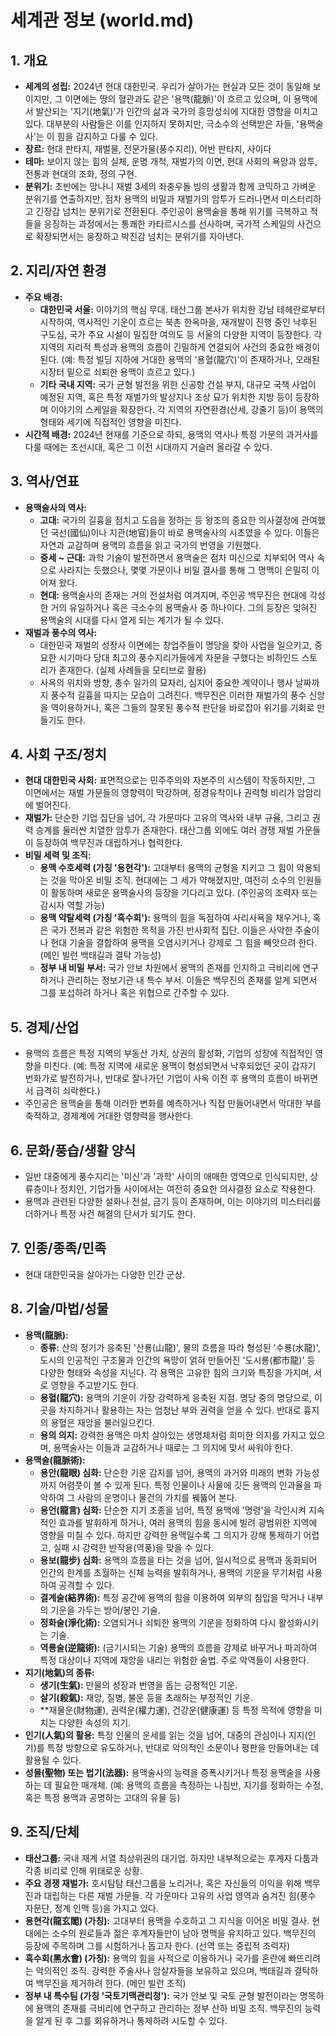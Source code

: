 # 세계관 정보 (world.md)

## 1. 개요
- **세계의 성립:** 2024년 현대 대한민국. 우리가 살아가는 현실과 모든 것이 동일해 보이지만, 그 이면에는 땅의 혈관과도 같은 '용맥(龍脈)'이 흐르고 있으며, 이 용맥에서 발산되는 '지기(地氣)'가 인간의 삶과 국가의 흥망성쇠에 지대한 영향을 미치고 있다. 대부분의 사람들은 이를 인지하지 못하지만, 극소수의 선택받은 자들, '용맥술사'는 이 힘을 감지하고 다룰 수 있다.
- **장르:** 현대 판타지, 재벌물, 전문가물(풍수지리), 어반 판타지, 사이다
- **테마:** 보이지 않는 힘의 실체, 운명 개척, 재벌가의 이면, 현대 사회의 욕망과 암투, 전통과 현대의 조화, 정의 구현.
- **분위기:** 초반에는 망나니 재벌 3세의 좌충우돌 빙의 생활과 함께 코믹하고 가벼운 분위기를 연출하지만, 점차 용맥의 비밀과 재벌가의 암투가 드러나면서 미스터리하고 긴장감 넘치는 분위기로 전환된다. 주인공이 용맥술을 통해 위기를 극복하고 적들을 응징하는 과정에서는 통쾌한 카타르시스를 선사하며, 국가적 스케일의 사건으로 확장되면서는 웅장하고 박진감 넘치는 분위기를 자아낸다.

## 2. 지리/자연 환경
- **주요 배경:**
    - **대한민국 서울:** 이야기의 핵심 무대. 태산그룹 본사가 위치한 강남 테헤란로부터 시작하여, 역사적인 기운이 흐르는 북촌 한옥마을, 재개발이 진행 중인 낙후된 구도심, 국가 주요 시설이 밀집한 여의도 등 서울의 다양한 지역이 등장한다. 각 지역의 지리적 특성과 용맥의 흐름이 긴밀하게 연결되어 사건의 중요한 배경이 된다. (예: 특정 빌딩 지하에 거대한 용맥의 '용혈(龍穴)'이 존재하거나, 오래된 시장터 밑으로 쇠퇴한 용맥이 흐르고 있다.)
    - **기타 국내 지역:** 국가 균형 발전을 위한 신공항 건설 부지, 대규모 국책 사업이 예정된 지역, 혹은 특정 재벌가의 발상지나 조상 묘가 위치한 지방 등이 등장하며 이야기의 스케일을 확장한다. 각 지역의 자연환경(산세, 강줄기 등)이 용맥의 형태와 세기에 직접적인 영향을 미친다.
- **시간적 배경:** 2024년 현재를 기준으로 하되, 용맥의 역사나 특정 가문의 과거사를 다룰 때에는 조선시대, 혹은 그 이전 시대까지 거슬러 올라갈 수 있다.

## 3. 역사/연표
- **용맥술사의 역사:**
    - **고대:** 국가의 길흉을 점치고 도읍을 정하는 등 왕조의 중요한 의사결정에 관여했던 국선(國仙)이나 지관(地官)들이 바로 용맥술사의 시초였을 수 있다. 이들은 자연과 교감하며 용맥의 흐름을 읽고 국가의 번영을 기원했다.
    - **중세 ~ 근대:** 과학 기술이 발전하면서 용맥술은 점차 미신으로 치부되어 역사 속으로 사라지는 듯했으나, 몇몇 가문이나 비밀 결사를 통해 그 명맥이 은밀히 이어져 왔다.
    - **현대:** 용맥술사의 존재는 거의 전설처럼 여겨지며, 주인공 백무진은 현대에 각성한 거의 유일하거나 혹은 극소수의 용맥술사 중 하나이다. 그의 등장은 잊혀진 용맥술의 시대를 다시 열게 되는 계기가 될 수 있다.
- **재벌과 풍수의 역사:**
    - 대한민국 재벌의 성장사 이면에는 창업주들이 명당을 찾아 사업을 일으키고, 중요한 시기마다 당대 최고의 풍수지리가들에게 자문을 구했다는 비하인드 스토리가 존재한다. (실제 사례들을 모티브로 활용)
    - 사옥의 위치와 방향, 총수 일가의 묘자리, 심지어 중요한 계약이나 행사 날짜까지 풍수적 길흉을 따지는 모습이 그려진다. 백무진은 이러한 재벌가의 풍수 신앙을 역이용하거나, 혹은 그들의 잘못된 풍수적 판단을 바로잡아 위기를 기회로 만들기도 한다.

## 4. 사회 구조/정치
- **현대 대한민국 사회:** 표면적으로는 민주주의와 자본주의 시스템이 작동하지만, 그 이면에서는 재벌 가문들의 영향력이 막강하며, 정경유착이나 권력형 비리가 암암리에 벌어진다.
- **재벌가:** 단순한 기업 집단을 넘어, 각 가문마다 고유의 역사와 내부 규율, 그리고 권력 승계를 둘러싼 치열한 암투가 존재한다. 태산그룹 외에도 여러 경쟁 재벌 가문들이 등장하여 백무진과 대립하거나 협력한다.
- **비밀 세력 및 조직:**
    - **용맥 수호세력 (가칭 '용현각'):** 고대부터 용맥의 균형을 지키고 그 힘이 악용되는 것을 막아온 비밀 조직. 현대에는 그 세가 약해졌지만, 여전히 소수의 인원들이 활동하며 새로운 용맥술사의 등장을 기다리고 있다. (주인공의 조력자 또는 감시자 역할 가능)
    - **용맥 약탈세력 (가칭 '흑수회'):** 용맥의 힘을 독점하여 사리사욕을 채우거나, 혹은 국가 전복과 같은 위험한 목적을 가진 반사회적 집단. 이들은 사악한 주술이나 현대 기술을 결합하여 용맥을 오염시키거나 강제로 그 힘을 빼앗으려 한다. (메인 빌런 백태길과 결탁 가능성)
    - **정부 내 비밀 부서:** 국가 안보 차원에서 용맥의 존재를 인지하고 극비리에 연구하거나 관리하는 정보기관 내 특수 부서. 이들은 백무진의 존재를 알게 되면서 그를 포섭하려 하거나 혹은 위협으로 간주할 수 있다.

## 5. 경제/산업
- 용맥의 흐름은 특정 지역의 부동산 가치, 상권의 활성화, 기업의 성장에 직접적인 영향을 미친다. (예: 특정 지역에 새로운 용맥이 형성되면서 낙후되었던 곳이 갑자기 번화가로 발전하거나, 반대로 잘나가던 기업이 사옥 이전 후 용맥의 흐름이 바뀌면서 급격히 쇠락한다.)
- 주인공은 용맥술을 통해 이러한 변화를 예측하거나 직접 만들어내면서 막대한 부를 축적하고, 경제계에 거대한 영향력을 행사한다.

## 6. 문화/풍습/생활 양식
- 일반 대중에게 풍수지리는 '미신'과 '과학' 사이의 애매한 영역으로 인식되지만, 상류층이나 정치인, 기업가들 사이에서는 여전히 중요한 의사결정 요소로 작용한다.
- 용맥과 관련된 다양한 설화나 전설, 금기 등이 존재하며, 이는 이야기의 미스터리를 더하거나 특정 사건 해결의 단서가 되기도 한다.

## 7. 인종/종족/민족
- 현대 대한민국을 살아가는 다양한 인간 군상.

## 8. 기술/마법/성물
- **용맥(龍脈):**
    - **종류:** 산의 정기가 응축된 '산룡(山龍)', 물의 흐름을 따라 형성된 '수룡(水龍)', 도시의 인공적인 구조물과 인간의 욕망이 얽혀 만들어진 '도시룡(都市龍)' 등 다양한 형태와 속성을 지닌다. 각 용맥은 고유한 힘의 크기와 특징을 가지며, 서로 영향을 주고받기도 한다.
    - **용혈(龍穴):** 용맥의 기운이 가장 강력하게 응축된 지점. 명당 중의 명당으로, 이곳을 차지하거나 활용하는 자는 엄청난 부와 권력을 얻을 수 있다. 반대로 흉지의 용혈은 재앙을 불러일으킨다.
    - **용의 의지:** 강력한 용맥은 마치 살아있는 생명체처럼 희미한 의지를 가지고 있으며, 용맥술사는 이들과 교감하거나 때로는 그 의지에 맞서 싸워야 한다.
- **용맥술(龍脈術):**
    - **용안(龍眼) 심화:** 단순한 기운 감지를 넘어, 용맥의 과거와 미래의 변화 가능성까지 어렴풋이 볼 수 있게 된다. 특정 인물이나 사물에 깃든 용맥의 인과율을 파악하여 그 사람의 운명이나 물건의 가치를 꿰뚫어 본다.
    - **용언(龍言) 심화:** 단순한 지기 조종을 넘어, 특정 용맥에 '명령'을 각인시켜 지속적인 효과를 발휘하게 하거나, 여러 용맥의 힘을 동시에 빌려 광범위한 지역에 영향을 미칠 수 있다. 하지만 강력한 용맥일수록 그 의지가 강해 통제하기 어렵고, 실패 시 강력한 반작용(역풍)을 맞을 수 있다.
    - **용보(龍步) 심화:** 용맥의 흐름을 타는 것을 넘어, 일시적으로 용맥과 동화되어 인간의 한계를 초월하는 신체 능력을 발휘하거나, 용맥의 기운을 무기처럼 사용하여 공격할 수 있다.
    - **결계술(結界術):** 특정 공간에 용맥의 힘을 이용하여 외부의 침입을 막거나 내부의 기운을 가두는 방어/봉인 기술.
    - **정화술(淨化術):** 오염되거나 쇠퇴한 용맥의 기운을 정화하여 다시 활성화시키는 기술.
    - **역룡술(逆龍術):** (금기시되는 기술) 용맥의 흐름을 강제로 바꾸거나 파괴하여 특정 대상이나 지역에 재앙을 내리는 위험한 술법. 주로 악역들이 사용한다.
- **지기(地氣)의 종류:**
    - **생기(生氣):** 만물의 성장과 번영을 돕는 긍정적인 기운.
    - **살기(殺氣):** 재앙, 질병, 불운 등을 초래하는 부정적인 기운.
    - **재물운(財物運), 권력운(權力運), 건강운(健康運) 등 특정 목적에 영향을 미치는 다양한 속성의 지기.
- **인기(人氣)의 활용:** 특정 인물의 운세를 읽는 것을 넘어, 대중의 관심이나 지지(인기)를 특정 방향으로 유도하거나, 반대로 악의적인 소문이나 평판을 만들어내는 데 활용될 수 있다.
- **성물(聖物) 또는 법기(法器):** 용맥술사의 능력을 증폭시키거나 특정 용맥술을 사용하는 데 필요한 매개체. (예: 용맥의 흐름을 측정하는 나침반, 지기를 정화하는 수정, 혹은 특정 용맥과 공명하는 고대의 유물 등)

## 9. 조직/단체
- **태산그룹:** 국내 재계 서열 최상위권의 대기업. 하지만 내부적으로는 후계자 다툼과 각종 비리로 인해 위태로운 상황.
- **주요 경쟁 재벌가:** 호시탐탐 태산그룹을 노리거나, 혹은 자신들의 이익을 위해 백무진과 대립하는 다른 재벌 가문들. 각 가문마다 고유의 사업 영역과 숨겨진 힘(풍수 자문단, 정계 인맥 등)을 가지고 있다.
- **용현각(龍玄閣) (가칭):** 고대부터 용맥을 수호하고 그 지식을 이어온 비밀 결사. 현대에는 소수의 원로들과 젊은 후계자들만이 남아 명맥을 유지하고 있다. 백무진의 등장에 주목하며 그를 시험하거나 돕고자 한다. (선역 또는 중립적 조력자)
- **흑수회(黑水會) (가칭):** 용맥의 힘을 사적으로 이용하거나 국가를 혼란에 빠뜨리려는 악의적인 조직. 강력한 주술사나 암살자들을 보유하고 있으며, 백태길과 결탁하여 백무진을 제거하려 한다. (메인 빌런 조직)
- **정부 내 특수팀 (가칭 '국토기맥관리청'):** 국가 안보 및 국토 균형 발전이라는 명목하에 용맥의 존재를 극비리에 연구하고 관리하는 정부 산하 비밀 조직. 백무진의 능력을 알게 된 후 그를 회유하거나 통제하려 시도할 수 있다.